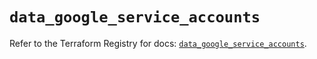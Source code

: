 # `data_google_service_accounts`

Refer to the Terraform Registry for docs: [`data_google_service_accounts`](https://registry.terraform.io/providers/hashicorp/google/6.15.0/docs/data-sources/service_accounts).
